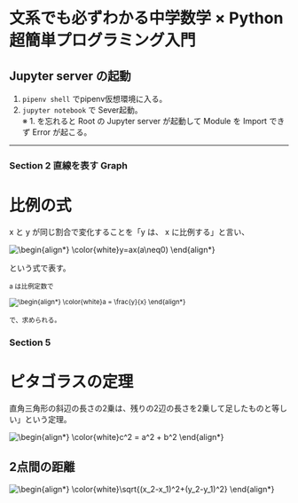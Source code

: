 # 文系でも必ずわかる中学数学 × Python 超簡単プログラミング入門

## Jupyter server の起動

1. `pipenv shell` でpipenv仮想環境に入る。
2. `jupyter notebook` で Sever起動。    
   ※ 1. を忘れると Root の Jupyter server が起動して Module を Import できず Error が起こる。

---

### Section 2 直線を表す Graph

# 比例の式

x と y が同じ割合で変化することを「y は、 x に比例する」と言い、

![\begin{align*} \color{white}y=ax(a\neq0)
\end{align*}
](https://render.githubusercontent.com/render/math?math=%5CLarge+%5Cdisplaystyle+%5Cbegin%7Balign%2A%7D%0A%5Ccolor%7Bwhite%7Dy%3Dax%28a%5Cneq0%29%0A%5Cend%7Balign%2A%7D%0A)

という式で表す。

<small>a は比例定数で

![\begin{align*}
\color{white}a = \frac{y}{x}
\end{align*}
](https://render.githubusercontent.com/render/math?math=%5Cdisplaystyle+%5Cbegin%7Balign%2A%7D%0A%5Ccolor%7Bwhite%7Da+%3D+%5Cfrac%7By%7D%7Bx%7D%0A%5Cend%7Balign%2A%7D%0A)

で、求められる。</small>
### Section 5

# ピタゴラスの定理

直角三角形の斜辺の長さの2乗は、残りの2辺の長さを2乗して足したものと等しい」という定理。

![\begin{align*} \color{white}c^2 = a^2 + b^2 \end{align*}](https://render.githubusercontent.com/render/math?math=%5Clarge+%5Cdisplaystyle+%5Cbegin%7Balign%2A%7D%0A++%5Ccolor%7Bwhite%7Dc%5E2+%3D+a%5E2+%2B+b%5E2%0A%5Cend%7Balign%2A%7D)

## 2点間の距離

![\begin{align*} \color{white}\sqrt{(x_2-x_1)^2+(y_2-y_1)^2} \end{align*}
](https://render.githubusercontent.com/render/math?math=%5Cdisplaystyle+%5Cbegin%7Balign%2A%7D%0A%5Ccolor%7Bwhite%7D%5Csqrt%7B%28x_2-x_1%29%5E2%2B%28y_2-y_1%29%5E2%7D%0A%5Cend%7Balign%2A%7D%0A)